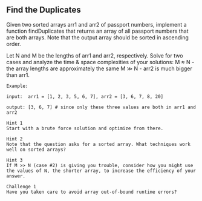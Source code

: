 ## Find the Duplicates
Given two sorted arrays arr1 and arr2 of passport numbers, implement a function findDuplicates that returns an array of all passport numbers that are both arrays. Note that the output array should be sorted in ascending order.

Let N and M be the lengths of arr1 and arr2, respectively. Solve for two cases and analyze the time & space complexities of your solutions: M ≈ N - the array lengths are approximately the same M ≫ N - arr2 is much bigger than arr1.
```
Example:

input:  arr1 = [1, 2, 3, 5, 6, 7], arr2 = [3, 6, 7, 8, 20]

output: [3, 6, 7] # since only these three values are both in arr1 and arr2
```
```
Hint 1
Start with a brute force solution and optimize from there.
```

```
Hint 2
Note that the question asks for a sorted array. What techniques work well on sorted arrays?
```
```
Hint 3
If M >> N (case #2) is giving you trouble, consider how you might use the values of N, the shorter array, to increase the efficiency of your answer.
```
```
Challenge 1
Have you taken care to avoid array out-of-bound runtime errors?
```

